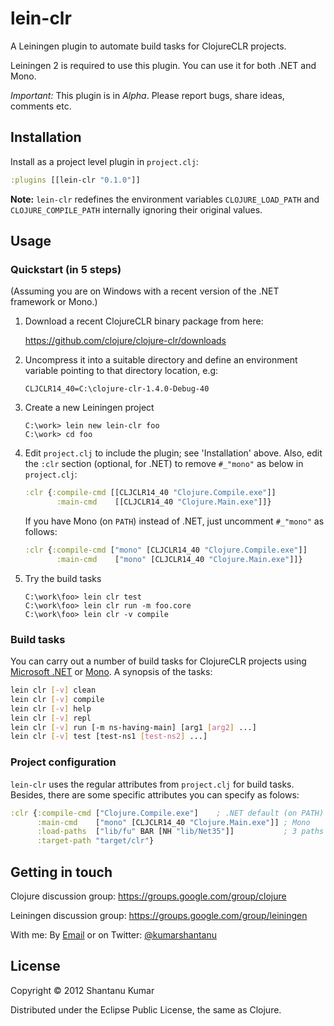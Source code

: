 # lein-clr

A Leiningen plugin to automate build tasks for ClojureCLR projects.

Leiningen 2 is required to use this plugin. You can use it for both .NET and Mono.

*Important:* This plugin is in _Alpha_. Please report bugs, share ideas, comments etc.


## Installation

Install as a project level plugin in `project.clj`:

```clojure
:plugins [[lein-clr "0.1.0"]]
```

**Note:** `lein-clr` redefines the environment variables `CLOJURE_LOAD_PATH`
and `CLOJURE_COMPILE_PATH` internally ignoring their original values.


## Usage

### Quickstart (in 5 steps)

(Assuming you are on Windows with a recent version of the .NET framework
or Mono.)

1. Download a recent ClojureCLR binary package from here:

   https://github.com/clojure/clojure-clr/downloads

2. Uncompress it into a suitable directory and define an environment variable
   pointing to that directory location, e.g:

   `CLJCLR14_40=C:\clojure-clr-1.4.0-Debug-40`

3. Create a new Leiningen project

   ```batch
   C:\work> lein new lein-clr foo
   C:\work> cd foo
   ```

4. Edit `project.clj` to include the plugin; see 'Installation' above. Also, edit
   the `:clr` section (optional, for .NET) to remove `#_"mono"` as below in `project.clj`:

   ```clojure
   :clr {:compile-cmd [[CLJCLR14_40 "Clojure.Compile.exe"]]
          :main-cmd    [[CLJCLR14_40 "Clojure.Main.exe"]]}
   ```

   If you have Mono (on `PATH`) instead of .NET, just uncomment `#_"mono"` as follows:

   ```clojure
   :clr {:compile-cmd ["mono" [CLJCLR14_40 "Clojure.Compile.exe"]]
          :main-cmd    ["mono" [CLJCLR14_40 "Clojure.Main.exe"]]}
   ```

5. Try the build tasks

   ```batch
   C:\work\foo> lein clr test
   C:\work\foo> lein clr run -m foo.core
   C:\work\foo> lein clr -v compile
   ```

### Build tasks

You can carry out a number of build tasks for ClojureCLR projects
using [Microsoft .NET](http://en.wikipedia.org/wiki/.NET_Framework)
or [Mono](http://www.mono-project.com). A synopsis of the tasks:

```bash
lein clr [-v] clean
lein clr [-v] compile
lein clr [-v] help
lein clr [-v] repl
lein clr [-v] run [-m ns-having-main] [arg1 [arg2] ...]
lein clr [-v] test [test-ns1 [test-ns2] ...]
```

### Project configuration

`lein-clr` uses the regular attributes from `project.clj` for build tasks.
Besides, there are some specific attributes you can specify as folows:

```clojure
:clr {:compile-cmd ["Clojure.Compile.exe"]    ; .NET default (on PATH)
      :main-cmd    ["mono" [CLJCLR14_40 "Clojure.Main.exe"]] ; Mono
      :load-paths  ["lib/fu" BAR [NH "lib/Net35"]]           ; 3 paths
      :target-path "target/clr"}
```


## Getting in touch

Clojure discussion group: https://groups.google.com/group/clojure

Leiningen discussion group: https://groups.google.com/group/leiningen

With me: By [Email](mailto:kumar.shantanu@gmail.com)
or on Twitter: [@kumarshantanu](https://twitter.com/kumarshantanu)


## License

Copyright © 2012 Shantanu Kumar

Distributed under the Eclipse Public License, the same as Clojure.
